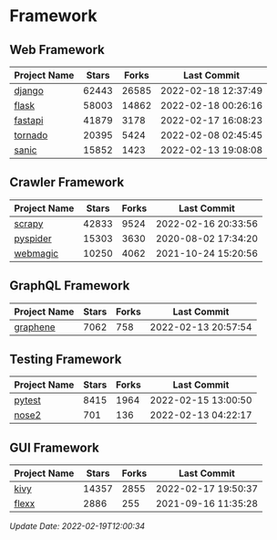 # Framework

## Web Framework
| Project Name | Stars | Forks | Last Commit |
| ------------ | ----- | ----- | ----------- |
| [django](https://github.com/django/django) | 62443 | 26585 | 2022-02-18 12:37:49 |
| [flask](https://github.com/pallets/flask) | 58003 | 14862 | 2022-02-18 00:26:16 |
| [fastapi](https://github.com/tiangolo/fastapi) | 41879 | 3178 | 2022-02-17 16:08:23 |
| [tornado](https://github.com/tornadoweb/tornado) | 20395 | 5424 | 2022-02-08 02:45:45 |
| [sanic](https://github.com/sanic-org/sanic) | 15852 | 1423 | 2022-02-13 19:08:08 |

## Crawler Framework
| Project Name | Stars | Forks | Last Commit |
| ------------ | ----- | ----- | ----------- |
| [scrapy](https://github.com/scrapy/scrapy) | 42833 | 9524 | 2022-02-16 20:33:56 |
| [pyspider](https://github.com/binux/pyspider) | 15303 | 3630 | 2020-08-02 17:34:20 |
| [webmagic](https://github.com/code4craft/webmagic) | 10250 | 4062 | 2021-10-24 15:20:56 |

## GraphQL Framework
| Project Name | Stars | Forks | Last Commit |
| ------------ | ----- | ----- | ----------- |
| [graphene](https://github.com/graphql-python/graphene) | 7062 | 758 | 2022-02-13 20:57:54 |

## Testing Framework
| Project Name | Stars | Forks | Last Commit |
| ------------ | ----- | ----- | ----------- |
| [pytest](https://github.com/pytest-dev/pytest) | 8415 | 1964 | 2022-02-15 13:00:50 |
| [nose2](https://github.com/nose-devs/nose2) | 701 | 136 | 2022-02-13 04:22:17 |

## GUI Framework
| Project Name | Stars | Forks | Last Commit |
| ------------ | ----- | ----- | ----------- |
| [kivy](https://github.com/kivy/kivy) | 14357 | 2855 | 2022-02-17 19:50:37 |
| [flexx](https://github.com/flexxui/flexx) | 2886 | 255 | 2021-09-16 11:35:28 |

*Update Date: 2022-02-19T12:00:34*